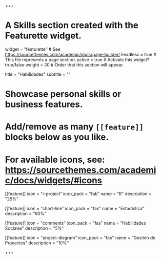 +++
# A Skills section created with the Featurette widget.
widget = "featurette"  # See https://sourcethemes.com/academic/docs/page-builder/
headless = true  # This file represents a page section.
active = true  # Activate this widget? true/false
weight = 30  # Order that this section will appear.

title = "Habilidades"
subtitle = ""

# Showcase personal skills or business features.
# 
# Add/remove as many `[[feature]]` blocks below as you like.
# 
# For available icons, see: https://sourcethemes.com/academic/docs/widgets/#icons

[[feature]]
  icon = "r-project"
  icon_pack = "fab"
  name = "R"
  description = "25%"
  
[[feature]]
  icon = "chart-line"
  icon_pack = "fas"
  name = "Estadística"
  description = "60%"  
  
[[feature]]
  icon = "comments"
  icon_pack = "fas"
  name = "Habilidades Sociales"
  description = "5%"
    
[[feature]]
  icon = "project-diagram"
  icon_pack = "fas"
  name = "Gestión de Proyectos"
  description = "10%"


+++
